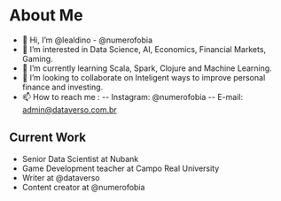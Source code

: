 # About Me

- 👋 Hi, I’m @lealdino - @numerofobia
- 👀 I’m interested in Data Science, AI, Economics, Financial Markets, Gaming.
- 🌱 I’m currently learning Scala, Spark, Clojure and Machine Learning.
- 💞️ I’m looking to collaborate on Inteligent ways to improve personal finance and investing.
- 📫 How to reach me : 
-- Instagram: @numerofobia
-- E-mail: admin@dataverso.com.br

## Current Work

- Senior Data Scientist at Nubank
- Game Development teacher at Campo Real University
- Writer at @dataverso
- Content creator at @numerofobia

